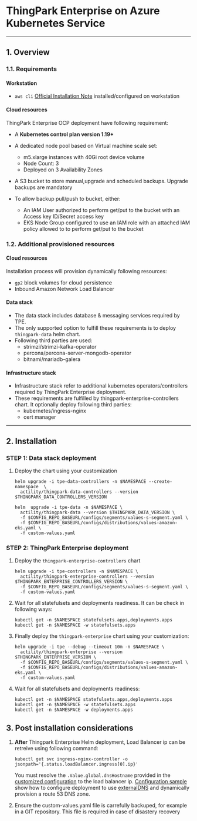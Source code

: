 # ThingPark Enterprise on Azure Kubernetes Service
---
## 1. Overview
### 1.1. Requirements
#### Workstation
- `aws cli` [Official Installation Note](https://docs.aws.amazon.com/cli/latest/userguide/getting-started-install.html) installed/configured on workstation 

#### Cloud resources

ThingPark Enterprise OCP deployment have following requirement:
- A **Kubernetes control plan version 1.19+**
- A dedicated node pool based on Virtual machine scale set:
  - m5.xlarge instances with 40Gi root device volume
  - Node Count: 3
  - Deployed on 3 Availability Zones

- A S3 bucket to store manual,upgrade and scheduled backups. Upgrade backups are mandatory
- To allow backup pull/push to bucket, either:
  - An IAM User authorized to perform get/put to the bucket with an Access key ID/Secret access key
  - EKS Node Group configured to use an IAM role with an attached IAM policy allowed to to perform get/put to the bucket


### 1.2. Additional provisioned resources
#### Cloud resources

Installation process will provision dynamically following resources:

- `gp2` block volumes for cloud persistence 
- Inbound Amazon Network Load Balancer

#### Data stack

- The data stack includes database & messaging services required by TPE.
- The only supported option to fulfill these requirements is to deploy `thingpark-data` helm chart.
- Following third parties are used:
  - strimzi/strimzi-kafka-operator
  - percona/percona-server-mongodb-operator
  - bitnami/mariadb-galera

#### Infrastructure stack

- Infrastructure stack refer to additional kubernetes operators/controllers required by ThingPark Enterprise deployment. 
- These requirements are fulfilled by thingpark-enterprise-controllers chart. It optionally deploy following third parties:
  - kubernetes/ingress-nginx
  - cert manager

---
## 2. Installation
### STEP 1: Data stack deployment

1. Deploy the chart using your customization
    ```shell
    helm upgrade -i tpe-data-controllers -n $NAMESPACE --create-namespace  \
      actility/thingpark-data-controllers --version $THINGPARK_DATA_CONTROLLERS_VERSION

    helm  upgrade -i tpe-data -n $NAMESPACE \
      actility/thingpark-data --version $THINGPARK_DATA_VERSION \
      -f $CONFIG_REPO_BASEURL/configs/segments/values-s-segment.yaml \
      -f $CONFIG_REPO_BASEURL/configs/distributions/values-amazon-eks.yaml \
      -f custom-values.yaml
    ```
### STEP 2: ThingPark Enterprise deployment
1. Deploy the `thingpark-enterprise-controllers` chart
    ```shell
    helm upgrade -i tpe-controllers -n $NAMESPACE \
      actility/thingpark-enterprise-controllers --version $THINGPARK_ENTERPRISE_CONTROLLERS_VERSION \
      -f $CONFIG_REPO_BASEURL/configs/segments/values-s-segment.yaml \
      -f custom-values.yaml
    ```
2. Wait for all statefulsets and deployments readiness. It can be check in following ways:

    ```shell
    kubectl get -n $NAMESPACE statefulsets.apps,deployments.apps
    kubectl get -n $NAMESPACE -w statefulsets.apps
    ```

3. Finally deploy the `thingpark-enterprise` chart using your customization:
    ```shell
    helm upgrade -i tpe --debug --timeout 10m -n $NAMESPACE \
      actility/thingpark-enterprise --version $THINGPARK_ENTERPRISE_VERSION \
      -f $CONFIG_REPO_BASEURL/configs/segments/values-s-segment.yaml \
      -f $CONFIG_REPO_BASEURL/configs/distributions/values-amazon-eks.yaml \
      -f custom-values.yaml
    ```
2. Wait for all statefulsets and deployments readiness:

    ```shell
    kubectl get -n $NAMESPACE statefulsets.apps,deployments.apps
    kubectl get -n $NAMESPACE -w statefulsets.apps
    kubectl get -n $NAMESPACE -w deployments.apps
    ```

## 3. Post installation considerations

1. **After** Thingpark Enterprise Helm deployment, Load Balancer ip can be retreive using following command:
    ```shell
    kubectl get svc ingress-nginx-controller -o jsonpath='{.status.loadBalancer.ingress[0].ip}'
    ```
    You must resolve the `.Value.global.dnsHostname` provided in the [customized configuration](../../samples/values-production.yaml) to the load balancer ip. [Configuration sample](../../samples/values-production.yaml) show how to configure deployment to use [externalDNS](https://github.com/kubernetes-sigs/external-dns) and dynamically provision a route 53 DNS zone.
  
2. Ensure the custom-values.yaml file is carrefully backuped, for example in a GIT repository. This file is required in case of disastery recovery
